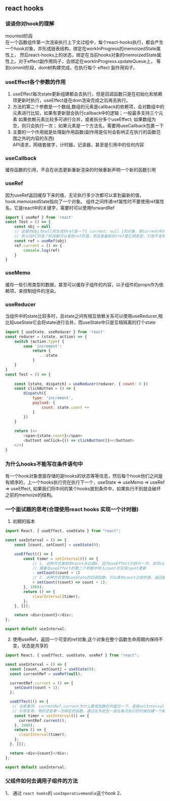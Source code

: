 ## react hooks
### 谈谈你对hook的理解
mounted阶段  
在一个函数组件第一次渲染执行上下文过程中，每个react-hooks执行，都会产生一个hook对象，并形成链表结构，绑定在workInProgress的memoizedState属性上，
然后react-hooks上的状态，绑定在当前hooks对象的memoizedState属性上。对于effect副作用钩子，会绑定在workInProgress.updateQueue上，
等到commit阶段，dom树构建完成，在执行每个 effect 副作用钩子。

### useEffect各个参数的作用
1. useEffect每次state更新组建都会去执行，但是回调函数只是在初始化和依赖项更新时执行，useEffect是在dom渲染完成之后再去执行。
2. 方法的第二个参数是一个数组,数组的元素是callback的依赖项，会对数组中的元素进行比较，如果有更新就会执行callback中的逻辑；一般最多支持三个元素
如果依赖元素比较多可进行合并，或者拆分多个useEffect; 如果数组为空，则只会执行一次； 如果元素是一个方法名，需要用useCallback包裹一下
3. 主要的一个作用就是处理副作用函数(副作用是任何会影响正在执行的函数范围之外的内容的东西)  
   API请求，网络套接字，计时器，记录器，甚至是引用中的任何内容
    

### useCallback
缓存函数的引用，不会在状态更新重新渲染的时候重新声明一个新的函数引用  

### useRef
因为useRef返回缓存下来的值，无论执行多少次都可以拿到最新的值，hook.memoizedState指向了一个对象。
组件之间传递ref属性时不要使用ref属性名，它是react中的关键字，需要时可以使用forwardRef
```javascript
import { useRef } from 'react'
const Test = () => {
    const obj = null
    // 这里的obj为null则生成的ref是一个{ current: null }的对象，即current中的值就是obj的值，current是可以修改的，但是ref的引用是不变的，
    // 所以在FC的各个阶段都可以拿到ref的值，而且是最新的(ref是引用类型，引用不变修改其中的属性后可立即拿得到)。
    const ref = useRef(obj)
    ref.current = () => {
        console.log(ref)
    }
}
```

### useMemo
缓存一些引用类型的数据，甚至可以缓存子组件的内容，以子组件的props作为依赖项，来控制组件的渲染。

### useReducer
当组件中的state比较多时，且state之间有相互依赖关系可以使用useReducer,相比较useState它会将state进行合并，而useState中只是互相隔离的打个state
```javascript
import { useState, useReducer } from 'react'
const reducer = (state, action) => {
    switch (action.type) {
        case 'increment': 
            return {
               ...state 
            }
    }
}
const Test = () => {
    
    const [state, dispatch] = useReducer(reducer, { count: 0 })
    const clickButton = () => {
        dispatch({
            type: 'increment',
            payload: {
                count: state.count ++
            }
        })
    }
    
    return (<>
        <span>{state.count}</span>
        <buttont onClick={() => clickButton()}></buttont>
    </>)
}
```

### 为什么hooks不能写在条件语句中
有一个hook对象里面存储的是hooks的状态等等信息，然后每个hook他们之间是有顺序的，上一个hooks执行完在执行下一个，useState => useMemo => useRef
=> useEffect, 如果我们将中间的某个hooks放到条件中，如果执行不到就会破坏之前的memoize的结构。

### 一个面试题的思考(合理使用react hooks 实现一个计时器)
1. 初期的版本
```javascript
import React, { useEffect, useState } from "react";

const useInterval = () => {
    const [count, setCount] = useState(0);

    useEffect(() => {
        const timer = setInterval(() => {
            // 1. 这种方式拿到的count永远是0, 因为useEffect只执行一次，会将count的初始值缓存到函数内部, 
            // 需要在useEffect的第二个参数中传入count可实现count更新
            - setCount(count + 1)
            // 2. 这种方式使用useState的回调函数，可以拿到count之前的值，返回最新的state
            + setCount((count) => count + 1);
        }, 1000);
        return () => {
            clearInterval(timer);
        };
    }, []);

    return <div>{count}</div>;
};

export default useInterval;
```

2. 使用useRef，返回一个可变的ref对象,这个对象在整个函数生命周期内保持不变，状态是共享的
```javascript
import React, { useEffect, useState, useRef } from "react";

const useInterval = () => {
  const [count, setCount] = useState(0);
  const currentRef = useRef(null);

  currentRef.current = () => {
    setCount(count + 1);
  };

  useEffect(() => {
   // 注意事项: currentRef.current为什么要用函数在外面包一下，直接setInterval(currentRef.current, 1000),会有什么问题呢？
   // 引用复用，用的还是第一次绑定的函数，通过在外层包一层在每次执行的时候创建一个新的作用域，可以拿到最新的值   
    const timer = setInterval(() => {
      currentRef.current();
    }, 1000);
    return () => {
      clearInterval(timer);
    };
  }, []);

  return <div>{count}</div>;
};

export default useInterval;

```

### 父组件如何去调用子组件的方法
1、 通过 `react hooks`的 `useImperativeHandle`这个hook
2、 
